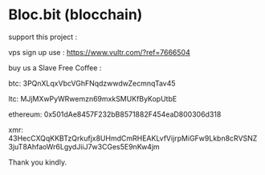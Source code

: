 # Bloc.bit (blocchain)


support this project :

vps sign up use : https://www.vultr.com/?ref=7666504 

buy us a Slave Free Coffee :

btc: 3PQnXLqxVbcVGhFNqdzwwdwZecmnqTav45

ltc: MJjMXwPyWRwemzn69mxkSMUKfByKopUtbE

ethereum: 0x501dAe8457F232bB8571882F454eaD800306d318

xmr: 43HecCXQqKKBTzQrkufjx8UHmdCmRHEAKLvfVijrpMiGFw9Lkbn8cRVSNZ3juT8AhfaoWr6LgydJiiJ7w3CGes5E9nKw4jm


Thank you kindly.
